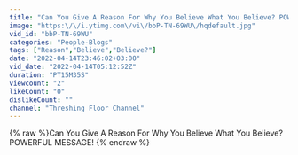 ```yaml
---
title: "Can You Give A Reason For Why You Believe What You Believe? POWERFUL MESSAGE!"
image: "https:\/\/i.ytimg.com\/vi\/bbP-TN-69WU\/hqdefault.jpg"
vid_id: "bbP-TN-69WU"
categories: "People-Blogs"
tags: ["Reason","Believe","Believe?"]
date: "2022-04-14T23:46:02+03:00"
vid_date: "2022-04-14T05:12:52Z"
duration: "PT15M35S"
viewcount: "2"
likeCount: "0"
dislikeCount: ""
channel: "Threshing Floor Channel"
---
```

{% raw %}Can You Give A Reason For Why You Believe What You Believe? POWERFUL MESSAGE! {% endraw %}

